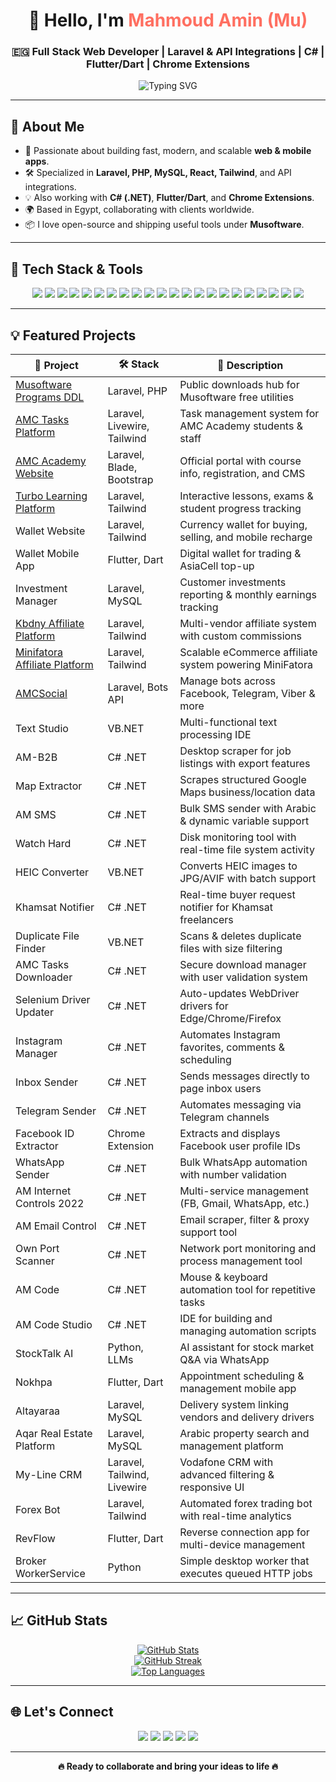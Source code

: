 <h1 align="center">👋 Hello, I'm <span style="color:#FF6F61;">Mahmoud Amin (Mu)</span></h1>
<h3 align="center">🇪🇬 Full Stack Web Developer | Laravel & API Integrations | C# | Flutter/Dart | Chrome Extensions</h3>

<p align="center">
  <img src="https://readme-typing-svg.herokuapp.com?font=Fira+Code&size=24&pause=1000&center=true&vCenter=true&width=650&lines=Full+Stack+Web+Developer;Laravel+%E2%80%A2+React+%E2%80%A2+Tailwind+%E2%80%A2+PHP+%E2%80%A2+MySQL;C%23+Programmer+%E2%80%A2+Flutter+%E2%80%A2+Dart;Chrome+Extensions+Developer;Freelancer+%7C+Open+to+Opportunities;Let%27s+Build+Something+Great+Together" alt="Typing SVG" />
</p>

---

## 🚀 About Me

- 🎯 Passionate about building fast, modern, and scalable **web & mobile apps**.
- 🛠️ Specialized in **Laravel, PHP, MySQL, React, Tailwind**, and API integrations.
- 💡 Also working with **C# (.NET)**, **Flutter/Dart**, and **Chrome Extensions**.
- 🌍 Based in Egypt, collaborating with clients worldwide.
- 📦 I love open-source and shipping useful tools under **Musoftware**.

---

## 🧰 Tech Stack & Tools

<p align="center">
  <!-- 💻 Backend -->
  <img src="https://img.shields.io/badge/Laravel-FF2D20?style=for-the-badge&logo=laravel&logoColor=white" />
  <img src="https://img.shields.io/badge/PHP-777BB4?style=for-the-badge&logo=php&logoColor=white" />
  <img src="https://img.shields.io/badge/MySQL-4479A1?style=for-the-badge&logo=mysql&logoColor=white" />
  <img src="https://img.shields.io/badge/.NET-512BD4?style=for-the-badge&logo=dotnet&logoColor=white" />
  <img src="https://img.shields.io/badge/C%23-239120?style=for-the-badge&logo=csharp&logoColor=white" />

  <!-- 🎨 Frontend -->
  <img src="https://img.shields.io/badge/React-61DAFB?style=for-the-badge&logo=react&logoColor=black" />
  <img src="https://img.shields.io/badge/JavaScript-F7DF1E?style=for-the-badge&logo=javascript&logoColor=black" />
  <img src="https://img.shields.io/badge/HTML5-E34F26?style=for-the-badge&logo=html5&logoColor=white" />
  <img src="https://img.shields.io/badge/CSS3-1572B6?style=for-the-badge&logo=css3&logoColor=white" />
  <img src="https://img.shields.io/badge/Tailwind_CSS-38B2AC?style=for-the-badge&logo=tailwind-css&logoColor=white" />
  <img src="https://img.shields.io/badge/Bootstrap-7952B3?style=for-the-badge&logo=bootstrap&logoColor=white" />
  <img src="https://img.shields.io/badge/SASS-CC6699?style=for-the-badge&logo=sass&logoColor=white" />

  <!-- 📱 Mobile & Extensions -->
  <img src="https://img.shields.io/badge/Flutter-02569B?style=for-the-badge&logo=flutter&logoColor=white" />
  <img src="https://img.shields.io/badge/Dart-0175C2?style=for-the-badge&logo=dart&logoColor=white" />
  <img src="https://img.shields.io/badge/Chrome%20Extensions-4285F4?style=for-the-badge&logo=googlechrome&logoColor=white" />

  <!-- ⚙️ Tools -->
  <img src="https://img.shields.io/badge/Git-F05032?style=for-the-badge&logo=git&logoColor=white" />
  <img src="https://img.shields.io/badge/GitHub-181717?style=for-the-badge&logo=github&logoColor=white" />
  <img src="https://img.shields.io/badge/Docker-2496ED?style=for-the-badge&logo=docker&logoColor=white" />
  <img src="https://img.shields.io/badge/Postman-FF6C37?style=for-the-badge&logo=postman&logoColor=white" />
  <img src="https://img.shields.io/badge/VS%20Code-007ACC?style=for-the-badge&logo=visual-studio-code&logoColor=white" />
  <img src="https://img.shields.io/badge/Notion-000000?style=for-the-badge&logo=notion&logoColor=white" />
  <img src="https://img.shields.io/badge/Terminal-3E3E3E?style=for-the-badge&logo=gnubash&logoColor=white" />
</p>

---

## 💡 Featured Projects

| 🔗 Project | 🛠️ Stack | 🔎 Description |
|-----------|-----------|----------------|
| <a href="https://github.com/musoftware/downloads">Musoftware Programs DDL</a> | Laravel, PHP | Public downloads hub for Musoftware free utilities |
| <a href="https://www.amctasks.com/">AMC Tasks Platform</a> | Laravel, Livewire, Tailwind | Task management system for AMC Academy students & staff |
| <a href="https://amcacademy.net/">AMC Academy Website</a> | Laravel, Blade, Bootstrap | Official portal with course info, registration, and CMS |
| <a href="https://turbo.amcacademy.net/">Turbo Learning Platform</a> | Laravel, Tailwind | Interactive lessons, exams & student progress tracking |
| Wallet Website | Laravel, Tailwind | Currency wallet for buying, selling, and mobile recharge |
| Wallet Mobile App | Flutter, Dart | Digital wallet for trading & AsiaCell top-up |
| Investment Manager | Laravel, MySQL | Customer investments reporting & monthly earnings tracking |
| <a href="https://www.kbdny.com/">Kbdny Affiliate Platform</a> | Laravel, Tailwind | Multi-vendor affiliate system with custom commissions |
| <a href="https://minifatora.com/">Minifatora Affiliate Platform</a> | Laravel, Tailwind | Scalable eCommerce affiliate system powering MiniFatora |
| <a href="https://amcsocial.com/">AMCSocial</a> | Laravel, Bots API | Manage bots across Facebook, Telegram, Viber & more |
| Text Studio | VB.NET | Multi-functional text processing IDE |
| AM-B2B | C# .NET | Desktop scraper for job listings with export features |
| Map Extractor | C# .NET | Scrapes structured Google Maps business/location data |
| AM SMS | C# .NET | Bulk SMS sender with Arabic & dynamic variable support |
| Watch Hard | C# .NET | Disk monitoring tool with real-time file system activity |
| HEIC Converter | VB.NET | Converts HEIC images to JPG/AVIF with batch support |
| Khamsat Notifier | C# .NET | Real-time buyer request notifier for Khamsat freelancers |
| Duplicate File Finder | VB.NET | Scans & deletes duplicate files with size filtering |
| AMC Tasks Downloader | C# .NET | Secure download manager with user validation system |
| Selenium Driver Updater | C# .NET | Auto-updates WebDriver drivers for Edge/Chrome/Firefox |
| Instagram Manager | C# .NET | Automates Instagram favorites, comments & scheduling |
| Inbox Sender | C# .NET | Sends messages directly to page inbox users |
| Telegram Sender | C# .NET | Automates messaging via Telegram channels |
| Facebook ID Extractor | Chrome Extension | Extracts and displays Facebook user profile IDs |
| WhatsApp Sender | C# .NET | Bulk WhatsApp automation with number validation |
| AM Internet Controls 2022 | C# .NET | Multi-service management (FB, Gmail, WhatsApp, etc.) |
| AM Email Control | C# .NET | Email scraper, filter & proxy support tool |
| Own Port Scanner | C# .NET | Network port monitoring and process management tool |
| AM Code | C# .NET | Mouse & keyboard automation tool for repetitive tasks |
| AM Code Studio | C# .NET | IDE for building and managing automation scripts |
| StockTalk AI | Python, LLMs | AI assistant for stock market Q&A via WhatsApp |
| Nokhpa | Flutter, Dart | Appointment scheduling & management mobile app |
| Altayaraa | Laravel, MySQL | Delivery system linking vendors and delivery drivers |
| Aqar Real Estate Platform | Laravel, MySQL | Arabic property search and management platform |
| My-Line CRM | Laravel, Tailwind, Livewire | Vodafone CRM with advanced filtering & responsive UI |
| Forex Bot | Laravel, Tailwind | Automated forex trading bot with real-time analytics |
| RevFlow | Flutter, Dart | Reverse connection app for multi-device management |
| Broker WorkerService | Python | Simple desktop worker that executes queued HTTP jobs |

---


## 📈 GitHub Stats

<p align="center">
  <a href="https://github.com/musoftware">
    <img src="https://github-readme-stats.vercel.app/api?username=musoftware&bg_color=30,e96443,904e95&title_color=fff&text_color=fff&count_private=true&show_icons=true" alt="GitHub Stats" />
  </a>
  <br/>
  <a href="https://github.com/musoftware">
    <img src="https://github-readme-streak-stats.herokuapp.com?user=musoftware&theme=tokyonight" alt="GitHub Streak" />
  </a>
  <br/>
  <a href="https://github.com/musoftware">
    <img src="https://github-readme-stats.vercel.app/api/top-langs/?username=musoftware&bg_color=30,e96443,904e95&title_color=fff&text_color=fff&layout=compact" alt="Top Languages" />
  </a>
</p>

---

## 🌐 Let's Connect

<p align="center">
  <a href="https://www.musoftwares.com/"><img src="https://img.shields.io/badge/-Website-111?style=for-the-badge&logo=google-chrome&logoColor=white" /></a>
  <a href="https://www.linkedin.com/in/musoftwareuno/"><img src="https://img.shields.io/badge/-LinkedIn-0077B5?style=for-the-badge&logo=linkedin&logoColor=white" /></a>
  <a href="https://www.facebook.com/mahmoudmu1992/"><img src="https://img.shields.io/badge/-Facebook-1877F2?style=for-the-badge&logo=facebook&logoColor=white" /></a>
  <a href="https://x.com/MusoftwareUno"><img src="https://img.shields.io/badge/-X%20(Twitter)-111?style=for-the-badge&logo=x&logoColor=white" /></a>
  <a href="mailto:mahmoudmn810@gmail.com"><img src="https://img.shields.io/badge/-Email-D14836?style=for-the-badge&logo=gmail&logoColor=white" /></a>
</p>

---

<p align="center"><b>🔥 Ready to collaborate and bring your ideas to life 🔥</b></p>
